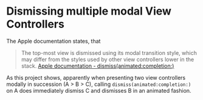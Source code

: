 # Dismissing multiple modal View Controllers

The Apple documentation states, that
> The top-most view is dismissed using its modal transition style, which may differ from the styles used by other view controllers lower in the stack.
> [Apple documentation - dismiss(animated:completion:)](https://developer.apple.com/library/ios/documentation/UIKit/Reference/UIViewController_Class/index.html#//apple_ref/occ/instm/UIViewController/dismissViewControllerAnimated:completion:)

As this project shows, apparently when presenting two view controllers modally in succession (A > B > C), calling `dismiss(animated:completion:)` on A does immediately dismiss C and dismisses B in an animated fashion.

